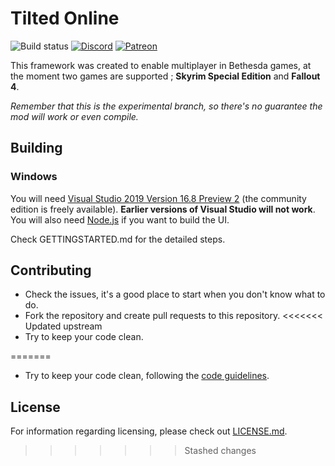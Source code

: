 # Tilted Online

![Build status](https://github.com/tiltedphoques/TiltedOnline/workflows/CI/badge.svg?branch=master)
[![Discord](https://img.shields.io/discord/247835175860305931.svg?label=&logo=discord&logoColor=ffffff&color=7389D8&labelColor=6A7EC2)](https://discord.gg/skyrimtogether)
[![Patreon](https://img.shields.io/badge/Patreon-donate-purple.svg)](https://www.patreon.com/skyrimtogether)

This framework was created to enable multiplayer in Bethesda games, at the moment two games are supported ; **Skyrim Special Edition** and **Fallout 4**.

*Remember that this is the experimental branch, so there's no guarantee the mod will work or even compile.*

## Building

### Windows

You will need [Visual Studio 2019 Version 16.8 Preview 2](https://devblogs.microsoft.com/visualstudio/visual-studio-2019-v16-8-preview-2/) (the community edition is freely available). **Earlier versions of Visual Studio will not work**. You will also need [Node.js](https://nodejs.org/en/) if you want to build the UI.

Check GETTINGSTARTED.md for the detailed steps.

## Contributing

- Check the issues, it's a good place to start when you don't know what to do.
- Fork the repository and create pull requests to this repository.
<<<<<<< Updated upstream
- Try to keep your code clean.

=======
- Try to keep your code clean, following the [code guidelines](https://wiki.tiltedphoques.com/tilted-online/coding/code-guidelines).

## License
For information regarding licensing, please check out [LICENSE.md](LICENSE.md).
>>>>>>> Stashed changes
